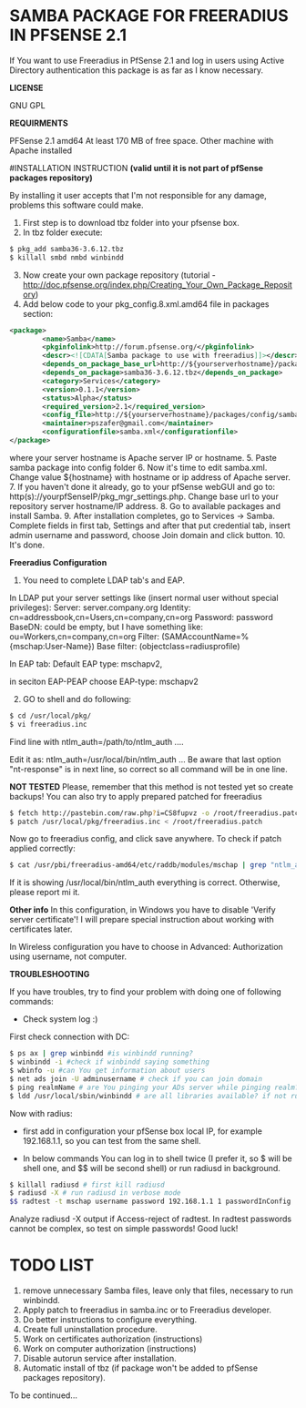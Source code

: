 # SAMBA PACKAGE FOR FREERADIUS IN PFSENSE 2.1

If You want to use Freeradius in PfSense 2.1 and log in users using Active Directory authentication this package is as far as I know necessary.


**LICENSE**

GNU GPL

**REQUIRMENTS**

PFSense 2.1 amd64
At least 170 MB of free space.
Other machine with Apache installed

#INSTALLATION INSTRUCTION
**(valid until it is not part of pfSense packages repository)**

By installing it user accepts that I'm not responsible for any damage, problems this software could make.

1. First step is to download tbz folder into your pfsense box.
2. In tbz folder execute:
```bash
$ pkg_add samba36-3.6.12.tbz
$ killall smbd nmbd winbindd
```

3. Now create your own package repository (tutorial - http://doc.pfsense.org/index.php/Creating_Your_Own_Package_Repository)
4. Add below code to your pkg_config.8.xml.amd64 file in packages section:
```xml
<package>
		<name>Samba</name>
		<pkginfolink>http://forum.pfsense.org/</pkginfolink>
		<descr><![CDATA[Samba package to use with freeradius]]></descr>
		<depends_on_package_base_url>http://${yourserverhostname}/packages/config/samba/</depends_on_package_base_url>
		<depends_on_package>samba36-3.6.12.tbz</depends_on_package>
		<category>Services</category>
		<version>0.1.1</version>
		<status>Alpha</status>
		<required_version>2.1</required_version>
		<config_file>http://${yourserverhostname}/packages/config/samba/samba.xml</config_file>
		<maintainer>pszafer@gmail.com</maintainer>
		<configurationfile>samba.xml</configurationfile>
</package>
```
where your server hostname is Apache server IP or hostname.
5. Paste samba package into config folder
6. Now it's time to edit samba.xml. Change value ${hostname} with hostname or ip address of Apache server.
7. If you haven't done it already, go to your pfSense webGUI and go to: http(s)://yourpfSenseIP/pkg_mgr_settings.php. Change base url to your repository server hostname/IP address.
8. Go to available packages and install Samba.
9. After installation completes, go to Services -> Samba. Complete fields in first tab, Settings and after that put credential tab, insert admin username and password, choose Join domain and click button.
10. It's done.

**Freeradius Configuration**

1. You need to complete LDAP tab's and EAP.

In LDAP put your server settings like (insert normal user without special privileges):
Server: server.company.org
Identity: cn=addressbook,cn=Users,cn=company,cn=org
Password: password
BaseDN: could be empty, but I have something like: ou=Workers,cn=company,cn=org
Filter: (SAMAccountName=%{mschap:User-Name})
Base filter: (objectclass=radiusprofile)

In EAP tab:
Default EAP type: mschapv2,

in seciton EAP-PEAP choose EAP-type: mschapv2

2. GO to shell and do following:
```bash
$ cd /usr/local/pkg/
$ vi freeradius.inc
```

Find line with ntlm_auth=/path/to/ntlm_auth ....

Edit it as:
ntlm_auth=/usr/local/bin/ntlm_auth ...
Be aware that last option "nt-response" is in next line, so correct so all command will be in one line.

**NOT TESTED**
Please, remember that this method is not tested yet so create backups!
You can also try to apply prepared patched for freeradius
```bash
$ fetch http://pastebin.com/raw.php?i=CS8fupvz -o /root/freeradius.patch
$ patch /usr/local/pkg/freeradius.inc < /root/freeradius.patch
```
Now go to freeradius config, and click save anywhere. To check if patch applied correctly:
```bash
$ cat /usr/pbi/freeradius-amd64/etc/raddb/modules/mschap | grep "ntlm_auth = "
```
If it is showing /usr/local/bin/ntlm_auth everything is correct. Otherwise, please report mi it.


**Other info**
In this configuration, in Windows you have to disable 'Verify server certificate'!
I will prepare special instruction about working with certificates later.

In Wireless configuration you have to choose in Advanced: Authorization using username, not computer.

**TROUBLESHOOTING**

If you have troubles, try to find your problem with doing one of following commands:

- Check system log :)

First check connection with DC:
```bash
$ ps ax | grep winbindd #is winbindd running?
$ winbindd -i #check if winbindd saying something
$ wbinfo -u #can You get information about users
$ net ads join -U adminusername # check if you can join domain
$ ping realmName # are You pinging your ADs server while pinging realm?
$ ldd /usr/local/sbin/winbindd # are all libraries available? if not run libraries.sh script, maybe fetch it manually.
```
Now with radius:
- first add in configuration your pfSense box local IP, for example 192.168.1.1, so you can test from the same shell.

- In below commands You can log in to shell twice (I prefer it, so $ will be shell one, and $$ will be second shell) or run radiusd in background.
```bash
$ killall radiusd # first kill radiusd
$ radiusd -X # run radiusd in verbose mode
$$ radtest -t mschap username password 192.168.1.1 1 passwordInConfig
```
Analyze radiusd -X output if Access-reject of radtest. In radtest passwords cannot be complex, so test on simple passwords!
Good luck!
 
# TODO LIST

1. remove unnecessary Samba files, leave only that files, necessary to run winbindd.
2. Apply patch to freeradius in samba.inc or to Freeradius developer.
3. Do better instructions to configure everything.
4. Create full uninstallation procedure.
5. Work on certificates authorization (instructions)
6. Work on computer authorization (instructions)
7. Disable autorun service after installation.
8. Automatic install of tbz (if package won't be added to pfSense packages repository).

To be continued...
